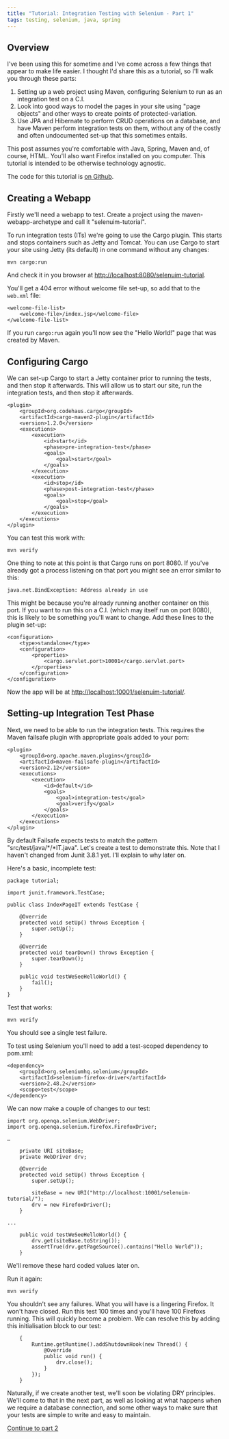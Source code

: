 ```yaml
---
title: "Tutorial: Integration Testing with Selenium - Part 1"
tags: testing, selenium, java, spring
---
```

## Overview

I've been using this for sometime and I've come across a few things that appear to make life easier. I thought I'd share this as a tutorial, so I'll walk you through these parts:

1. Setting up a web project using Maven, configuring Selenium to run as an integration test on a C.I.</li>
2. Look into good ways to model the pages in your site using "page objects" and other ways to create points of protected-variation.</li>
3. Use JPA and Hibernate to perform CRUD operations on a database, and have Maven perform integration tests on them, without any of the costly and often undocumented set-up that this sometimes entails.</li>

This post assumes you're comfortable with Java, Spring, Maven and, of course, HTML. You'll also want Firefox installed on you computer. This tutorial is intended to be otherwise technology agnostic.

The code for this tutorial is <a href="https://github.com/alexec/tutorial-selenium">on Github</a>.

## Creating a Webapp

Firstly we'll need a webapp to test. Create a project using the maven-webapp-archetype and call it "selenuim-tutorial".

To run integration tests (ITs) we're going to use the Cargo plugin. This starts and stops containers such as Jetty and Tomcat. You can use Cargo to start your site using Jetty (its default) in one command without any changes:

	mvn cargo:run

And check it in you browser at <http://localhost:8080/selenuim-tutorial>.

You'll get a 404 error without welcome file set-up, so add that to the `web.xml` file:

	<welcome-file-list>
		<welcome-file>/index.jsp</welcome-file>
	</welcome-file-list>

If you run `cargo:run` again you'll now see the "Hello World!" page that was created by Maven.

## Configuring Cargo

We can set-up Cargo to start a Jetty container prior to running the tests, and then stop it afterwards. This will allow us to start our site, run the integration tests, and then stop it afterwards.

	<plugin>
		<groupId>org.codehaus.cargo</groupId>
		<artifactId>cargo-maven2-plugin</artifactId>
		<version>1.2.0</version>
		<executions>
			<execution>
				<id>start</id>
				<phase>pre-integration-test</phase>
				<goals>
					<goal>start</goal>
				</goals>
			</execution>
			<execution>
				<id>stop</id>
				<phase>post-integration-test</phase>
				<goals>
					<goal>stop</goal>
				</goals>
			</execution>
		</executions>
	</plugin>

You can test this work with:

	mvn verify

One thing to note at this point is that Cargo runs on port 8080. If you've already got a process listening on that port you might see an error similar to this:

	java.net.BindException: Address already in use

This might be because you're already running another container on this port. If you want to run this on a C.I. (which may itself run on port 8080), this is likely to be something you'll want to change. Add these lines to the plugin set-up:

	<configuration>
		<type>standalone</type>
		<configuration>
			<properties>
				<cargo.servlet.port>10001</cargo.servlet.port>
			</properties>
		</configuration>
	</configuration>

Now the app will be at <http://localhost:10001/selenuim-tutorial/>.

## Setting-up Integration Test Phase

Next, we need to be able to run the integration tests. This requires the Maven failsafe plugin with appropriate goals added to your pom:

	<plugin>
		<groupId>org.apache.maven.plugins</groupId>
		<artifactId>maven-failsafe-plugin</artifactId>
		<version>2.12</version>
		<executions>
			<execution>
				<id>default</id>
				<goals>
					<goal>integration-test</goal>
					<goal>verify</goal>
				</goals>
			</execution>
		</executions>
	</plugin>

By default Failsafe expects tests to match the pattern "src/test/java/*/*IT.java".  Let's create a test to demonstrate this. Note that I haven't changed from Junit 3.8.1 yet. I'll explain to why later on.

Here's a basic, incomplete test:

	package tutorial;

	import junit.framework.TestCase;

	public class IndexPageIT extends TestCase {

		@Override
		protected void setUp() throws Exception {
			super.setUp();
		}

		@Override
		protected void tearDown() throws Exception {
			super.tearDown();
		}

		public void testWeSeeHelloWorld() {
			fail();
		}
	}

Test that works:

	mvn verify

You should see a single test failure.

To test using Selenium you'll need to add a test-scoped dependency to pom.xml:

	<dependency>
		<groupId>org.seleniumhq.selenium</groupId>
		<artifactId>selenium-firefox-driver</artifactId>
		<version>2.48.2</version>
		<scope>test</scope>
	</dependency>

We can now make a couple of changes to our test:

	import org.openqa.selenium.WebDriver;
	import org.openqa.selenium.firefox.FirefoxDriver;

	…

		private URI siteBase;
		private WebDriver drv;

		@Override
		protected void setUp() throws Exception {
			super.setUp();

			siteBase = new URI("http://localhost:10001/selenuim-tutorial/");
			drv = new FirefoxDriver();
		}

	...

		public void testWeSeeHelloWorld() {
			drv.get(siteBase.toString());
			assertTrue(drv.getPageSource().contains("Hello World"));
		}

We'll remove these hard coded values later on.

Run it again:

	mvn verify

You shouldn't see any failures. What you will have is a lingering Firefox. It won't have closed. Run this test 100 times and you'll have 100 Firefoxs running. This will quickly become a problem. We can resolve this by adding this initialisation block to our test:

		{
			Runtime.getRuntime().addShutdownHook(new Thread() {
				@Override
				public void run() {
					drv.close();
				}
			});
		}

Naturally, if we create another test, we'll soon be violating DRY principles. We'll come to that in the next part, as well as looking at what happens when we require a database connection, and some other ways to make sure that your tests are simple to write and easy to maintain.

<a href="/tutorial-integration-testing-selenium-part-2">Continue to part 2</a>

